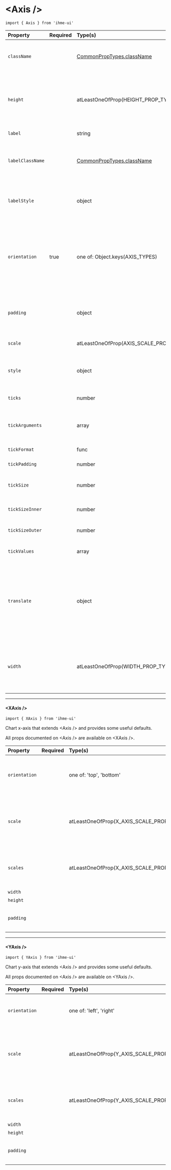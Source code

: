 \<Axis />
=====================
`import { Axis } from 'ihme-ui'`


Property | Required | Type(s) | Defaults | Description
:---    |:---      |:---     |:---      |:---       
`className` |  | [CommonPropTypes.className](https://github.com/ihmeuw/ihme-ui/blob/master/src/utils/props.js#L11) |  | className applied to outermost group element
`height` |  | atLeastOneOfProp(HEIGHT_PROP_TYPES) | 0 | height of charting area, minus padding<br />required if translate is not provided
`label` |  | string |  | the axis label
`labelClassName` |  | [CommonPropTypes.className](https://github.com/ihmeuw/ihme-ui/blob/master/src/utils/props.js#L11) |  | className applied to text element surrounding axis label
`labelStyle` |  | object |  | inline styles applied to text element surrounding axis label
`orientation` | true | one of: Object.keys(AXIS_TYPES) |  | where to position axis line; will position ticks accordingly<br />one of: "top", "right", "bottom", "left"
`padding` |  | object | {<br />  top: 40,<br />  bottom: 40,<br />  left: 50,<br />  right: 50,<br />} | used to position label<br />keys: 'top', 'bottom', 'left', 'right'
`scale` |  | atLeastOneOfProp(AXIS_SCALE_PROP_TYPES) | scaleLinear() | appropriate scale for axis
`style` |  | object |  | inline styles to apply to outermost group element
`ticks` |  | number |  | [number of axis ticks use](https://github.com/d3/d3-axis#axis_ticks)
`tickArguments` |  | array |  | [alternative to tickValues and/or tickFormat](https://github.com/d3/d3-axis#axis_tickArguments)
`tickFormat` |  | func |  | [format of axis ticks](https://github.com/d3/d3-axis#axis_tickFormat)
`tickPadding` |  | number |  | [padding of axis ticks](https://github.com/d3/d3-axis#axis_tickPadding)
`tickSize` |  | number |  | [size of both inner and outer tick lines](https://github.com/d3/d3-axis#axis_tickSize)
`tickSizeInner` |  | number |  | [size of inner tick lines](https://github.com/d3/d3-axis#axis_tickSizeInner)
`tickSizeOuter` |  | number |  | [size of outer tick lines](https://github.com/d3/d3-axis#axis_tickSizeOuter)
`tickValues` |  | array |  | [user-specified tick values](https://github.com/d3/d3-axis#axis_tickValues)
`translate` |  | object |  | push axis in x or y direction<br />keys: 'x' (required), 'y' (required)<br />required if width and height are not provided
`width` |  | atLeastOneOfProp(WIDTH_PROP_TYPES) | 0 | width of charting area, minus padding<br />required if translate is not specified

--- 

#### \<XAxis />
`import { XAxis } from 'ihme-ui'`

Chart x-axis that extends \<Axis /> and provides some useful defaults.

All props documented on \<Axis /> are available on \<XAxis />.


Property | Required | Type(s) | Defaults | Description
:---    |:---      |:---     |:---      |:---       
`orientation` |  | one of: 'top', 'bottom' | 'bottom' | where to position axis line<br />one of: 'top', 'bottom'
`scale` |  | atLeastOneOfProp(X_AXIS_SCALE_PROP_TYPES) |  | alternative to providing scales object with key 'x' and scale function as value
`scales` |  | atLeastOneOfProp(X_AXIS_SCALE_PROP_TYPES) | { x: scaleLinear() } | scales are provided by axis-chart, only x scale is used by XAxis
`width` |  |  | 0 | 
`height` |  |  | 0 | 
`padding` |  |  | {<br />  top: 40,<br />  bottom: 40,<br />} | 

---

#### \<YAxis />
`import { YAxis } from 'ihme-ui'`

Chart y-axis that extends \<Axis /> and provides some useful defaults.

All props documented on \<Axis /> are available on \<YAxis />.


Property | Required | Type(s) | Defaults | Description
:---    |:---      |:---     |:---      |:---       
`orientation` |  | one of: 'left', 'right' | 'left' | where to position axis line<br />one of: 'left', 'right'
`scale` |  | atLeastOneOfProp(Y_AXIS_SCALE_PROP_TYPES) |  | alternative to providing scales object with key 'y' and scale function as value
`scales` |  | atLeastOneOfProp(Y_AXIS_SCALE_PROP_TYPES) | { y: scaleLinear() } | scales are provided by axis-chart, only y scale is used by YAxis
`width` |  |  | 0 | 
`height` |  |  | 0 | 
`padding` |  |  | {<br />  left: 50,<br />  right: 50,<br />} | 
